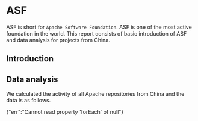 # ASF

ASF is short for `Apache Software Foundation`. ASF is one of the most active foundation in the world. This report consists of basic introduction of ASF and data analysis for projects from China.

## Introduction

## Data analysis

We calculated the activity of all Apache repositories from China and the data is as follows.

{"err":"Cannot read property 'forEach' of null"}

